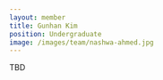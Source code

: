 ```yaml
---
layout: member
title: Gunhan Kim
position: Undergraduate
image: /images/team/nashwa-ahmed.jpg
---
```


TBD
